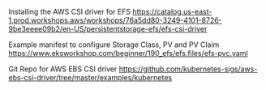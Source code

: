 Installing the AWS CSI driver for EFS
https://catalog.us-east-1.prod.workshops.aws/workshops/76a5dd80-3249-4101-8726-9be3eeee09b2/en-US/persistentstorage-efs/efs-csi-driver

Example manifest to configure Storage Class, PV and PV Claim
https://www.eksworkshop.com/beginner/190_efs/efs.files/efs-pvc.yaml

Git Repo for AWS EBS CSI driver
https://github.com/kubernetes-sigs/aws-ebs-csi-driver/tree/master/examples/kubernetes

